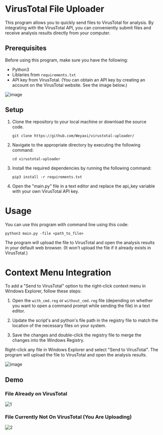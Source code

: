 # VirusTotal File Uploader

This program allows you to quickly send files to VirusTotal for analysis. By integrating with the VirusTotal API, you can conveniently submit files and receive analysis results directly from your computer.

## Prerequisites

Before using this program, make sure you have the following:

- Python3
- Liblaries from `requirements.txt`
- API key from VirusTotal. (You can obtain an API key by creating an account on the VirusTotal website. See the image below.)

![image](https://github.com/Weyaxi/virustotal-uploader/assets/81961593/668db708-cadf-400b-aea0-658bfa4ff51b)

## Setup

1. Clone the repository to your local machine or download the source code.

   ```shell
   git clone https://github.com/Weyaxi/virustotal-uploader/
   ```

2. Navigate to the appropriate directory by executing the following command:
   
   ```shell
   cd virustotal-uploader
   ```

4. Install the required dependencies by running the following command:

   ```shell
   pip3 install -r requirements.txt
   ```

5. Open the "main.py" file in a text editor and replace the api_key variable with your own VirusTotal API key.


# Usage

You can use this program with command line using this code:

   ```shell
   python3 main.py -file <path_to_file>
   ```

The program will upload the file to VirusTotal and open the analysis results in your default web browser. (It won't upload the file if it already exists in VirusTotal.)

# Context Menu Integration

To add a "Send to VirusTotal" option to the right-click context menu in Windows Explorer, follow these steps:

1. Open the `with_cmd.reg` or `without_cmd.reg` file (depending on whether you want to open a command prompt while sending the file) in a text editor.

2. Update the script's and python's file path in the registry file to match the location of the necessary files on your system.

3. Save the changes and double-click the registry file to merge the changes into the Windows Registry.

Right-click any file in Windows Explorer and select "Send to VirusTotal". The program will upload the file to VirusTotal and open the analysis results.

![image](https://github.com/Weyaxi/virustotal-uploader/assets/81961593/8271ddb0-384a-4ebb-a6e5-d57e6dbfc823)

## Demo

### File Already on VirusTotal

![1](https://github.com/Weyaxi/virustotal-uploader/assets/81961593/90c8e7de-b58e-4a9f-924d-654efee7d900)

### File Currently Not On VirusTotal (You Are Uploading)

![2](https://github.com/Weyaxi/virustotal-uploader/assets/81961593/0b62a979-fcf0-4f02-917c-bca02d20ef40)


